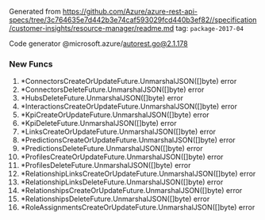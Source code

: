 Generated from https://github.com/Azure/azure-rest-api-specs/tree/3c764635e7d442b3e74caf593029fcd440b3ef82//specification/customer-insights/resource-manager/readme.md tag: `package-2017-04`

Code generator @microsoft.azure/autorest.go@2.1.178


### New Funcs

1. *ConnectorsCreateOrUpdateFuture.UnmarshalJSON([]byte) error
1. *ConnectorsDeleteFuture.UnmarshalJSON([]byte) error
1. *HubsDeleteFuture.UnmarshalJSON([]byte) error
1. *InteractionsCreateOrUpdateFuture.UnmarshalJSON([]byte) error
1. *KpiCreateOrUpdateFuture.UnmarshalJSON([]byte) error
1. *KpiDeleteFuture.UnmarshalJSON([]byte) error
1. *LinksCreateOrUpdateFuture.UnmarshalJSON([]byte) error
1. *PredictionsCreateOrUpdateFuture.UnmarshalJSON([]byte) error
1. *PredictionsDeleteFuture.UnmarshalJSON([]byte) error
1. *ProfilesCreateOrUpdateFuture.UnmarshalJSON([]byte) error
1. *ProfilesDeleteFuture.UnmarshalJSON([]byte) error
1. *RelationshipLinksCreateOrUpdateFuture.UnmarshalJSON([]byte) error
1. *RelationshipLinksDeleteFuture.UnmarshalJSON([]byte) error
1. *RelationshipsCreateOrUpdateFuture.UnmarshalJSON([]byte) error
1. *RelationshipsDeleteFuture.UnmarshalJSON([]byte) error
1. *RoleAssignmentsCreateOrUpdateFuture.UnmarshalJSON([]byte) error
